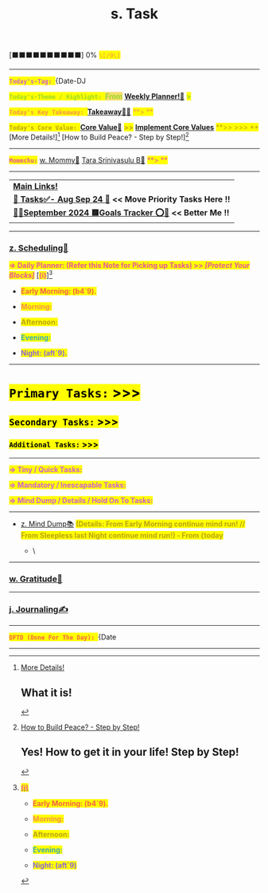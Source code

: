 ﻿---
title: s. Task
uuid: a6ad1d2e-4426-11ef-8527-26e37c279344
version: 583
created: '2024-07-17T15:53:45+05:30'
tags:
  - place-holders/schema/general
  - place-holders
---

\[⬛⬛⬛⬛⬛⬛⬛⬛⬛⬛\] 0% <mark style="color:#F8914D;">`\[/9\]`<!-- {"cycleColor":"24"} --></mark>

---

<mark style="color:#CE60D7;">**`Today's-Tag: `**<!-- {"cycleColor":"31"} --></mark>{Date-DJ

<mark style="color:#9AD62A;">**`Today's-Theme / Highlight: `**<!-- {"cycleColor":"26"} --></mark><mark style="background-color:#F3DE6C;color:#9AD62A;">**From**<!-- {"backgroundCycleColor":"36","cycleColor":"26"} --></mark> [**Weekly Planner!📅**](https://www.amplenote.com/notes/33912d26-440d-11ef-a3b5-26e37c279344) <mark style="color:#9AD62A;">**>**<!-- {"cycleColor":"26"} --></mark> 

<mark style="color:#F8914D;">**`Today's Key Takeaway: `**<!-- {"cycleColor":"24"} --></mark>[**Takeaway🎀🎁**](https://www.amplenote.com/notes/839b3ca4-440c-11ef-a742-26e37c279344) <mark style="color:#F8914D;">**> **<!-- {"cycleColor":"24"} --></mark>

<mark style="color:#BBA215;">**`Today's Core Value: `**<!-- {"cycleColor":"25"} --></mark>[**Core Value💟**](https://www.amplenote.com/notes/0e6201b6-44cf-11ef-9566-26e37c279344) <mark style="color:#BBA215;">**>>**<!-- {"cycleColor":"25"} --></mark> [**Implement Core Values**](https://www.amplenote.com/notes/abf08730-7275-11ef-b93a-eeba9115991d) <mark style="color:#BBA215;">**>>  >>>  **<!-- {"cycleColor":"25"} --></mark>[More Details!][^1]  [How to Build Peace? - Step by Step!][^2] 

---

<mark style="color:#E5569E;">**`Mommchu:`**<!-- {"cycleColor":"32"} --></mark> [w. Mommy🧡](https://www.amplenote.com/notes/be6616fc-352e-11ef-ad1b-62769e33de67) [Tara Srinivasulu B💖](https://www.amplenote.com/notes/cb0ae040-441a-11ef-8a60-26e37c279344) <mark style="color:#E5569E;">**> **<!-- {"cycleColor":"32"} --></mark>

---

| |
|-|
|[**Main Links!**](https://www.amplenote.com/notes/fea5571a-5c5b-11ef-aa16-b6c19b417745) <!-- {"cell":{"align":"center","backgroundColor":"cycle-color-19","color":"cycle-color-10"}} -->|
|[**🎯 Tasks✅- Aug Sep 24 🎯**](https://www.amplenote.com/notes/b39cb38a-5ed6-11ef-97a0-b6c19b417745)  **<< Move Priority Tasks Here !!**<!-- {"cell":{"align":"center","backgroundColor":"cycle-color-19"}} -->|
|[**🔺🔻September 2024 🟥Goals Tracker ⭕🔴**](https://www.amplenote.com/notes/b323509c-676b-11ef-b6f3-22074e34eefe)  **<< Better Me !!**<!-- {"cell":{"align":"center","backgroundColor":"cycle-color-19"}} -->|
---

### [z. Scheduling📅](https://www.amplenote.com/notes/b45c269e-4021-11ef-9e28-6ef34fa959ce) 

<mark style="color:#E5569E;">**=> Daily Planner: (Refer this Note for Picking up Tasks) >> *\[Protect Your Blocks\]***<!-- {"cycleColor":"32"} --></mark> [<mark style="color:#E5569E;">**(ℹ)**<!-- {"cycleColor":"32"} --></mark>][^3] 

- <mark style="color:#F5614C;">**Early Morning: (b4\`9).**<!-- {"cycleColor":"23"} --></mark> 

- <mark style="color:#F8914D;">**Morning:**<!-- {"cycleColor":"24"} --></mark>

- <mark style="color:#BBA215;">**Afternoon:**<!-- {"cycleColor":"25"} --></mark>

- <mark style="color:#3AABB9;">**Evening:**<!-- {"cycleColor":"28"} --></mark>

- <mark style="color:#8D68DA;">**Night: (aft\`9).**<!-- {"cycleColor":"30"} --></mark> 

---

# <mark style="color:undefined;">**`Primary Tasks:` >>>**<!-- {"cycleColor":"59"} --></mark> 

## <mark style="color:undefined;">**`Secondary Tasks:` >>>**<!-- {"cycleColor":"57"} --></mark> 

### <mark style="color:undefined;">**`Additional Tasks:`  >>>**<!-- {"cycleColor":"58"} --></mark> 

---

<mark style="color:#CE60D7;">**=> Tiny / Quick Tasks:**<!-- {"cycleColor":"31"} --></mark>

<mark style="color:#CE60D7;">**=> Mandatory / Inescapable Tasks:**<!-- {"cycleColor":"31"} --></mark>

<mark style="color:#CE60D7;">**=> Mind Dump / Details / Hold On To Tasks:**<!-- {"cycleColor":"31"} --></mark>

---

- [z. Mind Dump📚](https://www.amplenote.com/notes/a7b8fb3e-3751-11ef-8459-26e37c279344) <mark style="color:#BBA215;">**(Details: From Early Morning continue mind run! // From Sleepless last Night continue mind run!) - From {today**<!-- {"cycleColor":"25"} --></mark>

    - \

---

### [w. Gratitude🙏](https://www.amplenote.com/notes/b32207d2-401f-11ef-b9a5-6ef34fa959ce) 

---

### [j. Journaling✍](https://www.amplenote.com/notes/bbff17ea-3549-11ef-899b-62769e33de67) 

---

<mark style="color:#F5614C;">**`DFTD (Done For The Day): `**<!-- {"cycleColor":"23"} --></mark>{Date

---

[^1]: [More Details!]()

    ## What it is!

[^2]: [How to Build Peace? - Step by Step!]()

    ## Yes! How to get it in your life! Step by Step!

[^3]: [<mark style="color:#E5569E;">**(ℹ)**<!-- {"cycleColor":"32"} --></mark>]()

    - <mark style="color:#F5614C;">**Early Morning: (b4\`9).**<!-- {"cycleColor":"23"} --></mark> 

    - <mark style="color:#F8914D;">**Morning:**<!-- {"cycleColor":"24"} --></mark>

    - <mark style="color:#BBA215;">**Afternoon:**<!-- {"cycleColor":"25"} --></mark>

    - <mark style="color:#3AABB9;">**Evening:**<!-- {"cycleColor":"28"} --></mark>

    - <mark style="color:#8D68DA;">**Night: (aft\`9)**<!-- {"cycleColor":"30"} --></mark>

